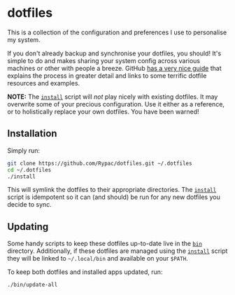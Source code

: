 # dotfiles

This is a collection of the configuration and preferences I use to personalise my system.

If you don't already backup and synchronise your dotfiles, you should! It's simple to do and makes sharing your system config across various machines or other with people a breeze. GitHub [has a very nice guide](https://dotfiles.github.io) that explains the process in greater detail and links to some terrific dotfile resources and examples.

**NOTE:** The [`install`](./install) script will _not_ play nicely with existing dotfiles. It may overwrite some of your precious configuration. Use it either as a reference, or to holistically replace your own dotfiles. You have been warned!

## Installation

Simply run:

```sh
git clone https://github.com/Rypac/dotfiles.git ~/.dotfiles
cd ~/.dotfiles
./install
```

This will symlink the dotfiles to their appropriate directories. The [`install`](./install) script is idempotent so it can (and should) be run for any new dotfiles you decide to sync.

## Updating

Some handy scripts to keep these dotfiles up-to-date live in the [`bin`](./bin) directory. Additionally, if these dotfiles are managed using the [`install`](./install) script they will be linked to `~/.local/bin` and available on your `$PATH`.

To keep both dotfiles and installed apps updated, run:

```sh
./bin/update-all
```
